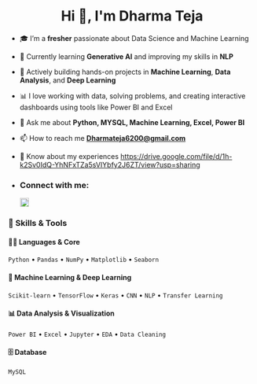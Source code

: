 <h1 align="center">Hi 👋, I'm Dharma Teja</h1>

- 🎓 I’m a **fresher** passionate about Data Science and Machine Learning
- 🌱 Currently learning **Generative AI** and improving my skills in **NLP**
- 🔭 Actively building hands-on projects in **Machine Learning**, **Data Analysis**, and **Deep Learning**
- 📊 I love working with data, solving problems, and creating interactive dashboards using tools like Power BI and Excel
- 💬 Ask me about **Python, MYSQL, Machine Learning, Excel, Power BI**
- 📫 How to reach me **Dharmateja6200@gmail.com**

- 📄 Know about my experiences  https://drive.google.com/file/d/1h-k2Sv0IdQ-YhNFxTZa5sVIYbfy2J6ZT/view?usp=sharing
- <h3 align="left">Connect with me:</h3><p align="left"><a href="https://linkedin.com/in/https://www.linkedin.com/in/dharmateja015/" target="blank"><img align="center" src="https://raw.githubusercontent.com/rahuldkjain/github-profile-readme-generator/master/src/images/icons/Social/linked-in-alt.svg" alt="https://www.linkedin.com/in/dharmateja015/" height="18" width="18" /></a>
</p>



### 🚀 Skills & Tools

#### 👨‍💻 Languages & Core
`Python`  • `Pandas` • `NumPy` • `Matplotlib` • `Seaborn`

#### 🤖 Machine Learning & Deep Learning
`Scikit-learn` • `TensorFlow` • `Keras` • `CNN` • `NLP` • `Transfer Learning`

#### 📊 Data Analysis & Visualization
`Power BI` • `Excel` • `Jupyter` • `EDA` • `Data Cleaning`

#### 🗄️ Database
`MySQL`

